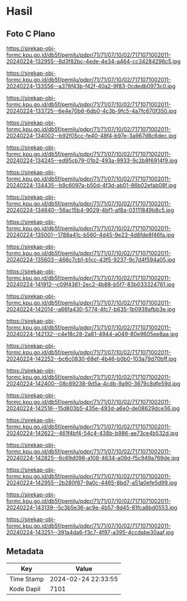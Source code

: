 # Hasil

## Foto C Plano

https://sirekap-obj-formc.kpu.go.id/db5f/pemilu/pdpr/71/71/07/10/02/7171071002011-20240224-132955--8d3f82bc-4ede-4e34-a464-cc34284296c5.jpg

https://sirekap-obj-formc.kpu.go.id/db5f/pemilu/pdpr/71/71/07/10/02/7171071002011-20240224-133556--a378f43b-f42f-40a2-9f83-0cdedb0973c0.jpg

https://sirekap-obj-formc.kpu.go.id/db5f/pemilu/pdpr/71/71/07/10/02/7171071002011-20240224-133725--6e4e70b6-6db0-4c3b-9fc5-4a7fc670f350.jpg

https://sirekap-obj-formc.kpu.go.id/db5f/pemilu/pdpr/71/71/07/10/02/7171071002011-20240224-134002--b92f05cc-fe40-48f4-b97e-3a967d8c6dec.jpg

https://sirekap-obj-formc.kpu.go.id/db5f/pemilu/pdpr/71/71/07/10/02/7171071002011-20240224-134245--ed95cb79-01b2-493a-9933-9c2b8f6914f9.jpg

https://sirekap-obj-formc.kpu.go.id/db5f/pemilu/pdpr/71/71/07/10/02/7171071002011-20240224-134435--b9c6097a-b50d-4f3d-ab01-86b02efab08f.jpg

https://sirekap-obj-formc.kpu.go.id/db5f/pemilu/pdpr/71/71/07/10/02/7171071002011-20240224-134640--56ac15b4-9029-4bf1-af8a-03111849b8c5.jpg

https://sirekap-obj-formc.kpu.go.id/db5f/pemilu/pdpr/71/71/07/10/02/7171071002011-20240224-135001--1788a41c-b560-4d45-9e23-4d8fde8f46fa.jpg

https://sirekap-obj-formc.kpu.go.id/db5f/pemilu/pdpr/71/71/07/10/02/7171071002011-20240224-135603--466c7cb1-b1cc-43f5-9237-9c7d4f594a05.jpg

https://sirekap-obj-formc.kpu.go.id/db5f/pemilu/pdpr/71/71/07/10/02/7171071002011-20240224-141912--c09f4361-2ec2-4b88-b5f7-83b033324761.jpg

https://sirekap-obj-formc.kpu.go.id/db5f/pemilu/pdpr/71/71/07/10/02/7171071002011-20240224-142014--a66fa430-5774-4fc7-b635-1b0939afbb3e.jpg

https://sirekap-obj-formc.kpu.go.id/db5f/pemilu/pdpr/71/71/07/10/02/7171071002011-20240224-142132--c4e18c28-2a81-4944-a049-80e9605ee8aa.jpg

https://sirekap-obj-formc.kpu.go.id/db5f/pemilu/pdpr/71/71/07/10/02/7171071002011-20240224-142252--bc6c0830-68ef-4b46-b0b0-103a79d70bff.jpg

https://sirekap-obj-formc.kpu.go.id/db5f/pemilu/pdpr/71/71/07/10/02/7171071002011-20240224-142400--08c89238-9d5a-4cdb-9a90-3679c8dfe59d.jpg

https://sirekap-obj-formc.kpu.go.id/db5f/pemilu/pdpr/71/71/07/10/02/7171071002011-20240224-142516--15d803b5-435e-493d-a6e0-de08629dce36.jpg

https://sirekap-obj-formc.kpu.go.id/db5f/pemilu/pdpr/71/71/07/10/02/7171071002011-20240224-142622--461f4bf4-54c4-438b-b986-ae73ce4b532d.jpg

https://sirekap-obj-formc.kpu.go.id/db5f/pemilu/pdpr/71/71/07/10/02/7171071002011-20240224-142825--6c69d098-a108-4634-a09d-f5c949a769de.jpg

https://sirekap-obj-formc.kpu.go.id/db5f/pemilu/pdpr/71/71/07/10/02/7171071002011-20240224-142955--2b280f87-9a0c-4465-8bd7-a51a0efe5d99.jpg

https://sirekap-obj-formc.kpu.go.id/db5f/pemilu/pdpr/71/71/07/10/02/7171071002011-20240224-143139--5c3b5e36-ac9e-4b57-8d45-81fca8bd0553.jpg

https://sirekap-obj-formc.kpu.go.id/db5f/pemilu/pdpr/71/71/07/10/02/7171071002011-20240224-143251--391a4da6-f3c7-4f97-a395-4ccdabe30aaf.jpg


## Metadata

| Key        | Value               |
| ---------- | ------------------- |
| Time Stamp | 2024-02-24 22:33:55 |
| Kode Dapil | 7101                |



